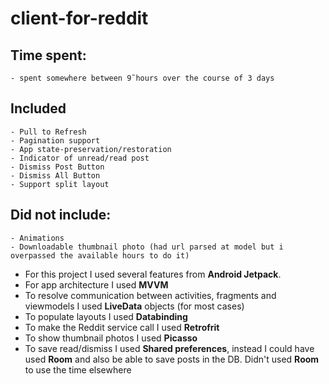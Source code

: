 # client-for-reddit

## Time spent: 
    - spent somewhere between 9˜hours over the course of 3 days

## Included
    - Pull to Refresh
    - Pagination support
    - App state-preservation/restoration
    - Indicator of unread/read post
    - Dismiss Post Button
    - Dismiss All Button
    - Support split layout
    
## Did not include:
    - Animations
    - Downloadable thumbnail photo (had url parsed at model but i overpassed the available hours to do it)
    
    

* For this project I used several features from __Android Jetpack__. 
* For app architecture I used __MVVM__
* To resolve communication between activities, fragments and viewmodels I used __LiveData__ objects (for most cases)
* To populate layouts I used __Databinding__
* To make the Reddit service call I used __Retrofrit__
* To show thumbnail photos I used __Picasso__
* To save read/dismiss I used __Shared preferences__, instead I could have used __Room__ and also be able to save posts in the DB. Didn't used __Room__ to use the time elsewhere
